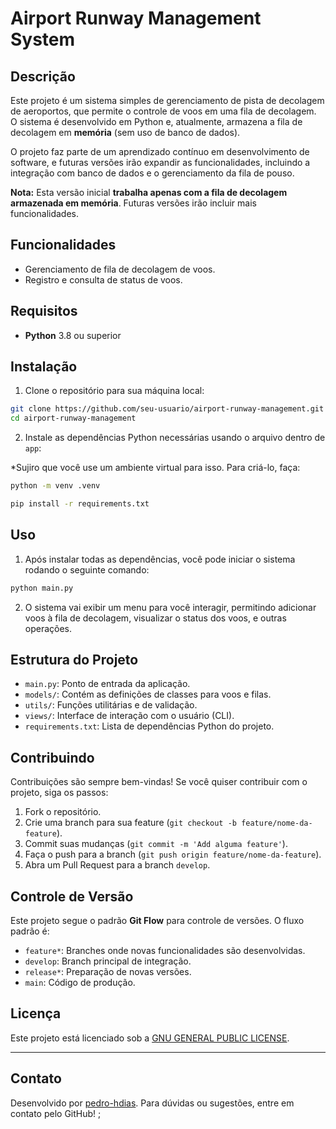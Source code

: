 # Airport Runway Management System

## Descrição

Este projeto é um sistema simples de gerenciamento de pista de decolagem de aeroportos, que permite o controle de voos em uma fila de decolagem. O sistema é desenvolvido em Python e, atualmente, armazena a fila de decolagem em **memória** (sem uso de banco de dados).

O projeto faz parte de um aprendizado contínuo em desenvolvimento de software, e futuras versões irão expandir as funcionalidades, incluindo a integração com banco de dados e o gerenciamento da fila de pouso.

**Nota:** Esta versão inicial **trabalha apenas com a fila de decolagem armazenada em memória**. Futuras versões irão incluir mais funcionalidades.

## Funcionalidades

- Gerenciamento de fila de decolagem de voos.
- Registro e consulta de status de voos.

## Requisitos

- **Python** 3.8 ou superior

## Instalação

1. Clone o repositório para sua máquina local:

```bash
git clone https://github.com/seu-usuario/airport-runway-management.git
cd airport-runway-management
```

2. Instale as dependências Python necessárias usando o arquivo dentro de `app`:

*Sujiro que você use um ambiente virtual para isso. Para criá-lo, faça:

```bash
python -m venv .venv
```

```bash
pip install -r requirements.txt
```

## Uso

1. Após instalar todas as dependências, você pode iniciar o sistema rodando o seguinte comando:

```bash
python main.py
```

2. O sistema vai exibir um menu para você interagir, permitindo adicionar voos à fila de decolagem, visualizar o status dos voos, e outras operações.

## Estrutura do Projeto

- `main.py`: Ponto de entrada da aplicação.
- `models/`: Contém as definições de classes para voos e filas.
- `utils/`: Funções utilitárias e de validação.
- `views/`: Interface de interação com o usuário (CLI).
- `requirements.txt`: Lista de dependências Python do projeto.

## Contribuindo

Contribuições são sempre bem-vindas! Se você quiser contribuir com o projeto, siga os passos:

1. Fork o repositório.
2. Crie uma branch para sua feature (`git checkout -b feature/nome-da-feature`).
3. Commit suas mudanças (`git commit -m 'Add alguma feature'`).
4. Faça o push para a branch (`git push origin feature/nome-da-feature`).
5. Abra um Pull Request para a branch `develop`.

## Controle de Versão

Este projeto segue o padrão **Git Flow** para controle de versões. O fluxo padrão é:

- `feature*`: Branches onde novas funcionalidades são desenvolvidas.
- `develop`: Branch principal de integração.
- `release*`: Preparação de novas versões.
- `main`: Código de produção.

## Licença

Este projeto está licenciado sob a [                    GNU GENERAL PUBLIC LICENSE](LICENSE).

---

## Contato

Desenvolvido por [pedro-hdias](https://github.com/pedro-hdias). Para dúvidas ou sugestões, entre em contato pelo GitHub!
;